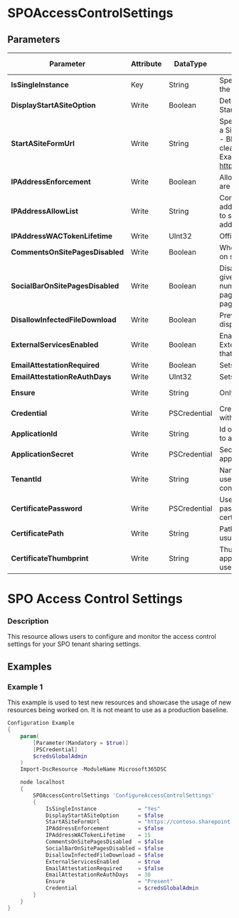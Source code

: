 ﻿# SPOAccessControlSettings

## Parameters

| Parameter | Attribute | DataType | Description | Allowed Values |
| --- | --- | --- | --- | --- |
| **IsSingleInstance** | Key | String | Specifies the resource is a single instance, the value must be 'Yes' |Yes|
| **DisplayStartASiteOption** | Write | Boolean | Determines whether tenant users see the Start a Site menu option ||
| **StartASiteFormUrl** | Write | String | Specifies URL of the form to load in the Start a Site dialog. The valid values are:<emptyString> (default) - Blank by default, this will also remove or clear any value that has been set.Full URL - Example: https://contoso.sharepoint.com/path/to/form ||
| **IPAddressEnforcement** | Write | Boolean | Allows access from network locations that are defined by an administrator. ||
| **IPAddressAllowList** | Write | String | Configures multiple IP addresses or IP address ranges (IPv4 or IPv6). Use commas to separate multiple IP addresses or IP address ranges. ||
| **IPAddressWACTokenLifetime** | Write | UInt32 | Office webapps TokenLifeTime in minutes ||
| **CommentsOnSitePagesDisabled** | Write | Boolean | When this feature is set to true, comments on site pages will be disabled ||
| **SocialBarOnSitePagesDisabled** | Write | Boolean | Disables or enables the Social Bar. It will give users the ability to like a page, see the number of views, likes, and comments on a page, and see the people who have liked a page. ||
| **DisallowInfectedFileDownload** | Write | Boolean | Prevents the Download button from being displayed on the Virus Found warning page. ||
| **ExternalServicesEnabled** | Write | Boolean | Enables external services for a tenant. External services are defined as services that are not in the Office 365 datacenters. ||
| **EmailAttestationRequired** | Write | Boolean | Sets email attestation to required ||
| **EmailAttestationReAuthDays** | Write | UInt32 | Sets email attestation re-auth days ||
| **Ensure** | Write | String | Only value accepted is 'Present' |Present, Absent|
| **Credential** | Write | PSCredential | Credentials of the account to authenticate with. ||
| **ApplicationId** | Write | String | Id of the Azure Active Directory application to authenticate with. ||
| **ApplicationSecret** | Write | PSCredential | Secret of the Azure Active Directory application to authenticate with. ||
| **TenantId** | Write | String | Name of the Azure Active Directory tenant used for authentication. Format contoso.onmicrosoft.com ||
| **CertificatePassword** | Write | PSCredential | Username can be made up to anything but password will be used for certificatePassword ||
| **CertificatePath** | Write | String | Path to certificate used in service principal usually a PFX file. ||
| **CertificateThumbprint** | Write | String | Thumbprint of the Azure Active Directory application's authentication certificate to use for authentication. ||


# SPO Access Control Settings

### Description

This resource allows users to configure and monitor the access control settings for
your SPO tenant sharing settings.

## Examples

### Example 1

This example is used to test new resources and showcase the usage of new resources being worked on.
It is not meant to use as a production baseline.

```powershell
Configuration Example
{
    param(
        [Parameter(Mandatory = $true)]
        [PSCredential]
        $credsGlobalAdmin
    )
    Import-DscResource -ModuleName Microsoft365DSC

    node localhost
    {
        SPOAccessControlSettings 'ConfigureAccessControlSettings'
        {
            IsSingleInstance             = "Yes"
            DisplayStartASiteOption      = $false
            StartASiteFormUrl            = "https://contoso.sharepoint.com"
            IPAddressEnforcement         = $false
            IPAddressWACTokenLifetime    = 15
            CommentsOnSitePagesDisabled  = $false
            SocialBarOnSitePagesDisabled = $false
            DisallowInfectedFileDownload = $false
            ExternalServicesEnabled      = $true
            EmailAttestationRequired     = $false
            EmailAttestationReAuthDays   = 30
            Ensure                       = "Present"
            Credential                   = $credsGlobalAdmin
        }
    }
}
```

